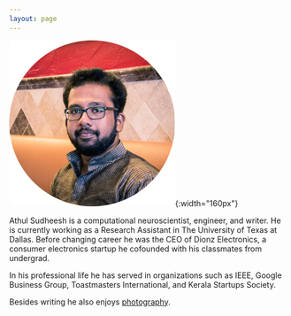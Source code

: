 ```yaml
---
layout: page
---
```


![Title alt <>](/images/bio-photo.png){:width="160px"}  

Athul Sudheesh is a computational neuroscientist, engineer, and writer. He is currently working as a Research Assistant in The University of Texas at Dallas. Before changing career he was the CEO of Dionz Electronics, a consumer electronics startup he cofounded with his classmates from undergrad.

In his professional life he has served in organizations such as IEEE, Google Business Group, Toastmasters International, and Kerala Startups Society.

Besides writing he also enjoys [photography](https://www.instagram.com/athulsudheesh/).
